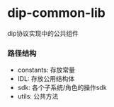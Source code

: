 # dip-common-lib
dip协议实现中的公共组件

### 路径结构
- constants: 存放常量
- IDL: 存放公用结构体
- sdk: 各个子系统/角色的操作sdk
- utils: 公共方法